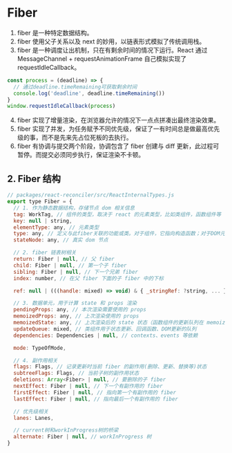 # Fiber

1. fiber 是一种特定数据结构。
2. fiber 使用父子关系以及 next 的妙用，以链表形式模拟了传统调用栈。
3. fiber 是一种调度让出机制，只在有剩余时间的情况下运行。React 通过 MessageChannel + requestAnimationFrame 自己模拟实现了 requestIdleCallback。

```js
const process = (deadline) => {
  // 通过deadline.timeRemaining可获取剩余时间
  console.log('deadline', deadline.timeRemaining())
}
window.requestIdleCallback(process)
```

4. fiber 实现了增量渲染，在浏览器允许的情况下一点点拼凑出最终渲染效果。
5. fiber 实现了并发，为任务赋予不同优先级，保证了一有时间总是做最高优先级的事，而不是先来先占位死板的去执行。
6. fiber 有协调与提交两个阶段，协调包含了 fiber 创建与 diff 更新，此过程可暂停。而提交必须同步执行，保证渲染不卡顿。

## 2. Fiber 结构

```js
// packages/react-reconciler/src/ReactInternalTypes.js
export type Fiber = {
  // 1. 作为静态数据结构，存储节点 dom 相关信息
  tag: WorkTag, // 组件的类型，取决于 react 的元素类型，比如类组件，函数组件等
  key: null | string,
  elementType: any, // 元素类型
  type: any, // 定义与此fiber关联的功能或类。对于组件，它指向构造函数；对于DOM元素，它指定HTML tag
  stateNode: any, // 真实 dom 节点

  // 2. fiber 链表树相关
  return: Fiber | null, // 父 fiber
  child: Fiber | null, // 第一个子 fiber
  sibling: Fiber | null, // 下一个兄弟 fiber
  index: number, // 在父 fiber 下面的子 fiber 中的下标

  ref: null | (((handle: mixed) => void) & { _stringRef: ?string, ... }) | RefObject,

  // 3. 数据单元，用于计算 state 和 props 渲染
  pendingProps: any, // 本次渲染需要使用的 props
  memoizedProps: any, // 上次渲染使用的 props
  memoizedState: any, // 上次渲染后的 state 状态（函数组件的更新队列在 memoizedState.queue 中, useRef数据存在memoizedState.ref中）
  updateQueue: mixed, // 类组件用于状态更新、回调函数、DOM更新的队列
  dependencies: Dependencies | null, // contexts、events 等依赖

  mode: TypeOfMode,

  // 4. 副作用相关
  flags: Flags, // 记录更新时当前 fiber 的副作用(删除、更新、替换等)状态
  subtreeFlags: Flags, // 当前子树的副作用状态
  deletions: Array<Fiber> | null, // 要删除的子 fiber
  nextEffect: Fiber | null, // 下一个有副作用的 fiber
  firstEffect: Fiber | null, // 指向第一个有副作用的 fiber
  lastEffect: Fiber | null, // 指向最后一个有副作用的 fiber

  // 优先级相关
  lanes: Lanes,

  // current树和workInProgress树的桥梁
  alternate: Fiber | null, // workInProgress 树
}
```

